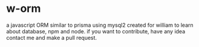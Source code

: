 # w-orm
a javascript ORM similar to prisma using mysql2 created for william to learn about database, npm and node.
if you want to contribute, have any idea contact me and make a pull request.


